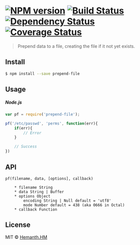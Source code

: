 #  [![NPM version][npm-image]][npm-url] [![Build Status][travis-image]][travis-url] [![Dependency Status][daviddm-image]][daviddm-url] [![Coverage Status][coverall-image]][coverall-url]

> Prepend data to a file, creating the file if it not yet exists.


## Install

```sh
$ npm install --save prepend-file
```

## Usage

##### Node.js

```js
var pf = require('prepend-file');

pf('/etc/passwd', 'perms', function(err){
	if(err){
		// Error
	}

	// Success
})
```
## API

```
pf(filename, data, [options], callback)

    * filename String
    * data String | Buffer
    * options Object
        encoding String | Null default = 'utf8'
        mode Number default = 438 (aka 0666 in Octal)
    * callback Function
```

## License

MIT © [Hemanth.HM](http://h3manth.com)


[npm-image]: https://badge.fury.io/js/prepend-file.svg
[npm-url]: https://npmjs.org/package/prepend-file
[travis-image]: https://travis-ci.org/hemanth/node-prepend-file.svg?branch=master
[travis-url]: https://travis-ci.org/hemanth/node-prepend-file
[daviddm-image]: https://david-dm.org/hemanth/node-prepend-file.svg?theme=shields.io
[daviddm-url]: https://david-dm.org/hemanth/node-prepend-file
[coverall-image]: https://coveralls.io/repos/hemanth/node-prepend-file/badge.svg
[coverall-url]: https://coveralls.io/r/hemanth/node-prepend-file
